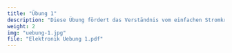 ```yaml
---
title: "Übung 1"
description: "Diese Übung fördert das Verständnis vom einfachen Stromkreis mit und ohne Leuchtdiode. Die Lösung findest Du in einem weiterem Dokument."
weight: 2
img: "uebung-1.jpg"
file: "Elektronik Uebung 1.pdf"
---
```


